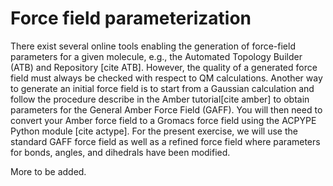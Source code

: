 # Force field parameterization

There exist several online tools enabling the generation of force-field parameters for a given molecule, e.g., the Automated Topology Builder (ATB) and Repository [cite ATB]. However, the quality of a generated force field must always be checked with respect to QM calculations. Another way to generate an initial force field is to start from a Gaussian calculation and follow the procedure describe in the Amber tutorial[cite amber] to obtain parameters for the General Amber Force Field (GAFF). You will then need to convert your Amber force field to a Gromacs force field using the ACPYPE Python module [cite actype]. For the present exercise, we will use the standard GAFF force field as well as a refined force field where parameters for bonds, angles, and dihedrals have been modified.

More to be added.
